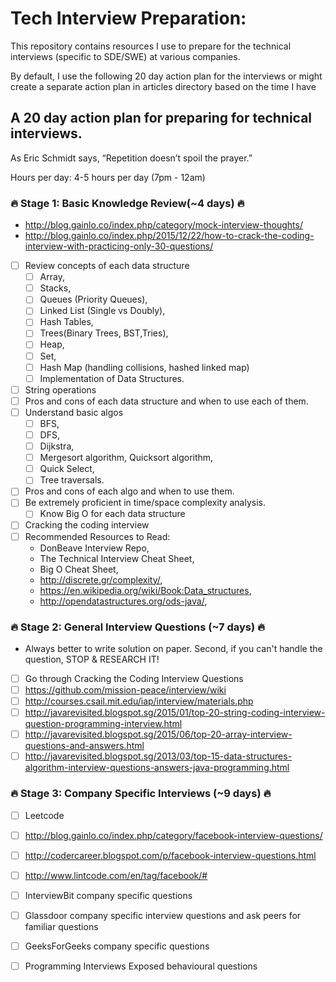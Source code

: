 # Tech Interview Preparation:

This repository contains resources I use to prepare for the technical interviews (specific to SDE/SWE) at various companies.

By default, I use the following 20 day action plan for the interviews or might create a separate action plan in articles directory based on the time I have

## A 20 day action plan for preparing for technical interviews.

As Eric Schmidt says, “Repetition doesn’t spoil the prayer.”

Hours per day: 4-5 hours per day (7pm - 12am)

### :fire: Stage 1: Basic Knowledge Review(~4 days) :fire:
- http://blog.gainlo.co/index.php/category/mock-interview-thoughts/
- http://blog.gainlo.co/index.php/2015/12/22/how-to-crack-the-coding-interview-with-practicing-only-30-questions/
- [ ] Review concepts of each data structure
    - [ ] Array,
    - [ ] Stacks,
    - [ ] Queues (Priority Queues),
    - [ ] Linked List (Single vs Doubly),
    - [ ] Hash Tables,
    - [ ] Trees(Binary Trees, BST,Tries),
    - [ ] Heap,
    - [ ] Set,
    - [ ] Hash Map (handling collisions, hashed linked map)
    - [ ] Implementation of Data Structures.
- [ ] String operations
- [ ] Pros and cons of each data structure and when to use each of them.
- [ ] Understand basic algos
    - [ ] BFS,
    - [ ] DFS,
    - [ ] Dijkstra,
    - [ ] Mergesort algorithm, Quicksort algorithm,
    - [ ] Quick Select,
    - [ ] Tree traversals.
- [ ] Pros and cons of each algo and when to use them.
- [ ] Be extremely proficient in time/space complexity analysis.
    - [ ] Know Big O for each data structure
- [ ] Cracking the coding interview
- [ ] Recommended Resources to Read:
    - DonBeave Interview Repo,
    - The Technical Interview Cheat Sheet,
    - Big O Cheat Sheet,
    - http://discrete.gr/complexity/,
    - https://en.wikipedia.org/wiki/Book:Data_structures,
    - http://opendatastructures.org/ods-java/,

### :fire: Stage 2: General Interview Questions (~7 days) :fire:
- Always better to write solution on paper. Second, if you can't handle the question, STOP & RESEARCH IT!
- [ ] Go through Cracking the Coding Interview Questions
- [ ] https://github.com/mission-peace/interview/wiki
- [ ] http://courses.csail.mit.edu/iap/interview/materials.php
- [ ] http://javarevisited.blogspot.sg/2015/01/top-20-string-coding-interview-question-programming-interview.html
- [ ] http://javarevisited.blogspot.sg/2015/06/top-20-array-interview-questions-and-answers.html
- [ ] http://javarevisited.blogspot.sg/2013/03/top-15-data-structures-algorithm-interview-questions-answers-java-programming.html

### :fire: Stage 3: Company Specific Interviews (~9 days) :fire:
- [ ] Leetcode
- [ ] http://blog.gainlo.co/index.php/category/facebook-interview-questions/
- [ ] http://codercareer.blogspot.com/p/facebook-interview-questions.html
- [ ] http://www.lintcode.com/en/tag/facebook/#
- [ ] InterviewBit company specific questions
- [ ] Glassdoor company specific interview questions and ask peers for familiar questions
- [ ] GeeksForGeeks company specific questions
- [ ] Programming Interviews Exposed behavioural questions



